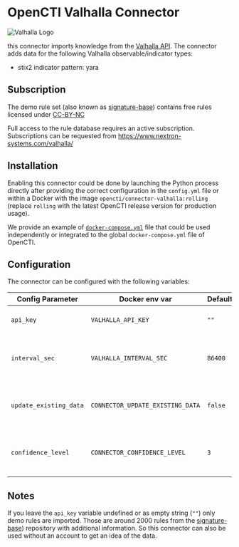 # OpenCTI Valhalla Connector

![Valhalla Logo](https://valhalla.nextron-systems.com/static/valhalla-logo.png)

this connector imports knowledge from the [Valhalla API](https://valhalla.nextron-systems.com/).
The connector adds data for the following Valhalla observable/indicator types:

* stix2 indicator pattern: yara

## Subscription

The demo rule set (also known as [signature-base](https://github.com/Neo23x0/signature-base))
contains free rules licensed under [CC-BY-NC](https://creativecommons.org/licenses/by-nc/4.0/)

Full access to the rule database requires an active subscription.
Subscriptions can be requested from https://www.nextron-systems.com/valhalla/

## Installation

Enabling this connector could be done by launching the Python process directly
after providing the correct configuration in the `config.yml` file or within a
Docker with the image `opencti/connector-valhalla:rolling` (replace `rolling`
with the latest OpenCTI release version for production usage).

We provide an example of [`docker-compose.yml`](docker-compose.yml) file that
could be used independently or integrated to the global `docker-compose.yml`
file of OpenCTI.

## Configuration

The connector can be configured with the following variables:

| Config Parameter       | Docker env var                   | Default | Description                                                 |
| -----------------------| -------------------------------- | ------- | ----------------------------------------------------------- |
| `api_key `             | `VALHALLA_API_KEY`               | `""`    | API authentication key                                      |
| `interval_sec`         | `VALHALLA_INTERVAL_SEC`          | `86400` | Interval in seconds before a new import is considered       |
| `update_existing_data` | `CONNECTOR_UPDATE_EXISTING_DATA` | `false` | This will allow the connector to overwrite existing entries |
| `confidence_level`     | `CONNECTOR_CONFIDENCE_LEVEL`     | `3`     | The confidence level you give to the connector              |

## Notes

If you leave the `api_key` variable undefined or as empty string (`""`) only
demo rules are imported. Those are around 2000 rules from the [signature-base](https://github.com/Neo23x0/signature-base))
repository with additional information. So this connector can also be used
without an account to get an idea of the data.
